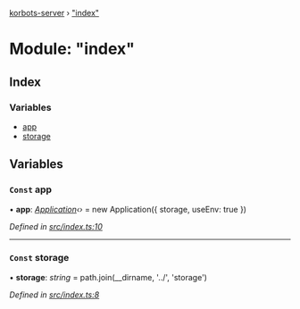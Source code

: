 [korbots-server](../README.md) › ["index"](_index_.md)

# Module: "index"

## Index

### Variables

* [app](_index_.md#const-app)
* [storage](_index_.md#const-storage)

## Variables

### `Const` app

• **app**: *[Application](../classes/_core_application_.application.md)‹›* = new Application({ storage, useEnv: true })

*Defined in [src/index.ts:10](https://github.com/Xisabla/Korbots/blob/9379d31/server/src/index.ts#L10)*

___

### `Const` storage

• **storage**: *string* = path.join(__dirname, '../', 'storage')

*Defined in [src/index.ts:8](https://github.com/Xisabla/Korbots/blob/9379d31/server/src/index.ts#L8)*
